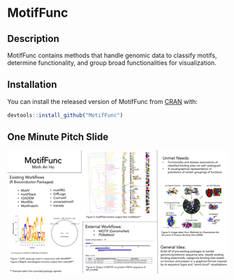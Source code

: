 
# MotifFunc

<!-- badges: start -->
<!-- badges: end -->

## Description

MotifFunc contains methods that handle genomic data to classify motifs, determine functionality, and group broad functionalities for visualization.

## Installation

You can install the released version of MotifFunc from [CRAN](https://CRAN.R-project.org) with:

``` r
devtools::install_github("MotifFunc")
```
## One Minute Pitch Slide

![Slide](HO_M_A1.png)

